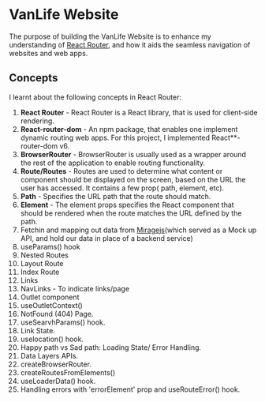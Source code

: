 # VanLife Website

The purpose of building the VanLife Website is to enhance my understanding of [React Router](https://www.reactrouter.com), and how it aids the seamless navigation of websites and web apps.

## Concepts

I learnt about the following concepts in React Router:

1. **React Router** - React Router is a React library, that is used for client-side rendering.
2. **React-router-dom** - An npm package, that enables one implement dynamic routing web apps. For this project, I implemented React\*\*-router-dom v6.
3. **BrowserRouter** - BrowserRouter is usually used as a wrapper around the rest of the application to enable routing functionality.
4. **Route/Routes** - Routes are used to determine what content or component should be displayed on the screen, based on the URL the user has accessed. It contains a few prop( path, element, etc).
5. **Path** - Specifies the URL path that the route should match.
6. **Element** - The element props specifies the React component that should be rendered when the route matches the URL defined by the path.
7. Fetchin and mapping out data from [Miragejs](https://www.miragejs.com)(which served as a Mock up API, and hold our data in place of a backend service)
8. useParams() hook
9. Nested Routes
10. Layout Route
11. Index Route
12. Links
13. NavLinks - To indicate links/page
14. Outlet component
15. useOutletContext()
16. NotFound (404) Page.
17. useSearvhParams() hook.
18. Link State.
19. uselocation() hook.
20. Happy path vs Sad path: Loading State/ Error Handling.
21. Data Layers APIs.
22. createBrowserRouter.
23. createRoutesFromElements()
24. useLoaderData() hook.
25. Handling errors with 'errorElement' prop and useRouteError() hook.
